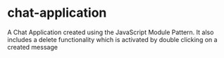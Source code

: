 # chat-application
A Chat Application created using the JavaScript Module Pattern. It also includes a delete functionality which is activated by double clicking on a created message
